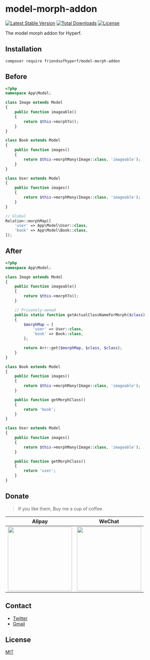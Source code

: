 # model-morph-addon

[![Latest Stable Version](https://poser.pugx.org/friendsofhyperf/model-morph-addon/v/stable.svg)](https://packagist.org/packages/friendsofhyperf/model-morph-addon)
[![Total Downloads](https://img.shields.io/packagist/dt/friendsofhyperf/model-morph-addon)](https://packagist.org/packages/friendsofhyperf/model-morph-addon)
[![License](https://img.shields.io/packagist/l/friendsofhyperf/model-morph-addon)](https://github.com/friendsofhyperf/model-morph-addon)

The model morph addon for Hyperf.

## Installation

```shell
composer require friendsofhyperf/model-morph-addon
```

## Before

```php
<?php
namespace App\Model;

class Image extends Model
{
    public function imageable()
    {
        return $this->morphTo();
    }
}

class Book extends Model
{
    public function images()
    {
        return $this->morphMany(Image::class, 'imageable');
    }
}

class User extends Model
{
    public function images()
    {
        return $this->morphMany(Image::class, 'imageable');
    }
}

// Global
Relation::morphMap([
    'user' => App\Model\User::class,
    'book' => App\Model\Book::class,
]);
```

## After

```php
<?php
namespace App\Model;

class Image extends Model
{
    public function imageable()
    {
        return $this->morphTo();
    }

    // Privately-owned
    public static function getActualClassNameForMorph($class)
    {
        $morphMap = [
            'user' => User::class,
            'book' => Book::class,
        ];

        return Arr::get($morphMap, $class, $class);
    }
}

class Book extends Model
{
    public function images()
    {
        return $this->morphMany(Image::class, 'imageable');
    }

    public function getMorphClass()
    {
        return 'book';
    }
}

class User extends Model
{
    public function images()
    {
        return $this->morphMany(Image::class, 'imageable');
    }

    public function getMorphClass()
    {
        return 'user';
    }
}
```

## Donate

> If you like them, Buy me a cup of coffee.

| Alipay | WeChat |
|  ----  | ----  |
| <img src="https://hdj.me/images/alipay-min.jpg" width="200" height="200" />  | <img src="https://hdj.me/images/wechat-pay-min.jpg" width="200" height="200" /> |

## Contact

- [Twitter](https://twitter.com/huangdijia)
- [Gmail](mailto:huangdijia@gmail.com)

## License

[MIT](LICENSE)
